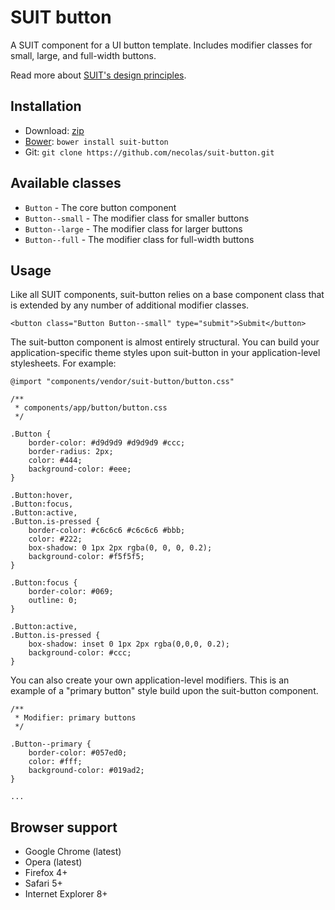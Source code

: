 # SUIT button

A SUIT component for a UI button template. Includes modifier classes for small,
large, and full-width buttons.

Read more about [SUIT's design principles](https://github.com/necolas/suit/).

## Installation

* Download: [zip](https://github.com/necolas/suit-button/zipball/master)
* [Bower](https://github.com/twitter/bower/): `bower install suit-button`
* Git: `git clone https://github.com/necolas/suit-button.git`

## Available classes

* `Button` - The core button component
* `Button--small` - The modifier class for smaller buttons
* `Button--large` - The modifier class for larger buttons
* `Button--full` - The modifier class for full-width buttons

## Usage

Like all SUIT components, suit-button relies on a base component class that is
extended by any number of additional modifier classes.

```
<button class="Button Button--small" type="submit">Submit</button>
```

The suit-button component is almost entirely structural. You can build your
application-specific theme styles upon suit-button in your application-level
stylesheets. For example:

```
@import "components/vendor/suit-button/button.css"

/**
 * components/app/button/button.css
 */

.Button {
    border-color: #d9d9d9 #d9d9d9 #ccc;
    border-radius: 2px;
    color: #444;
    background-color: #eee;
}

.Button:hover,
.Button:focus,
.Button:active,
.Button.is-pressed {
    border-color: #c6c6c6 #c6c6c6 #bbb;
    color: #222;
    box-shadow: 0 1px 2px rgba(0, 0, 0, 0.2);
    background-color: #f5f5f5;
}

.Button:focus {
    border-color: #069;
    outline: 0;
}

.Button:active,
.Button.is-pressed {
    box-shadow: inset 0 1px 2px rgba(0,0,0, 0.2);
    background-color: #ccc;
}
```

You can also create your own application-level modifiers. This is an example of
a "primary button" style build upon the suit-button component.

```
/**
 * Modifier: primary buttons
 */

.Button--primary {
    border-color: #057ed0;
    color: #fff;
    background-color: #019ad2;
}

...
```

## Browser support

* Google Chrome (latest)
* Opera (latest)
* Firefox 4+
* Safari 5+
* Internet Explorer 8+
